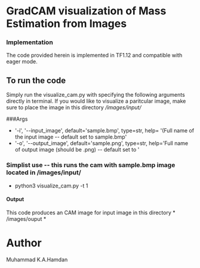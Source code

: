 # GradCAM visualization of Mass Estimation from Images
### Implementation
The code provided herein is implemented in TF1.12 and compatible with eager mode.

## To run the code
Simply run the visualize_cam.py with specifying the following arguments directly in terminal.
If you would like to visualize a paritcular image, make sure to place the image in this directory */images/input/*

###Args
* '-i', '--input_image', default='sample.bmp', type=str, help= '(Full name of the input image -- default set to sample.bmp'
* '-o', '--output_image', default='sample.png', type=str,   help='Full name of output image (should be .png) -- default set to '

### Simplist use  -- this runs the cam with sample.bmp image located in /images/input/ 
 - python3 visualize_cam.py -t 1 

#### Output
This code produces an CAM image for input image in this directory * /images/ouput *


# Author
Muhammad K.A.Hamdan

